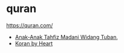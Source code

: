 # quran
https://quran.com/

* [Anak-Anak Tahfiz Madani Widang Tuban](https://www.youtube.com/watch?v=-WW2YCXnXRo),
* [Koran by Heart](https://www.youtube.com/watch?v=ptHdmw57rzM)

